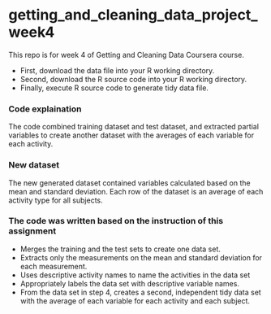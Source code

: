 # getting_and_cleaning_data_project_week4
This repo is for week 4 of Getting and Cleaning Data Coursera course.

* First, download the data file into your R working directory.
* Second, download the R source code into your R working directory.
* Finally, execute R source code to generate tidy data file.

### Code explaination
The code combined training dataset and test dataset, and extracted partial variables to create another dataset with the averages of each variable for each activity.

### New dataset
The new generated dataset contained variables calculated based on the mean and standard deviation. Each row of the dataset is an average of each activity type for all subjects.

### The code was written based on the instruction of this assignment
* Merges the training and the test sets to create one data set.
* Extracts only the measurements on the mean and standard deviation for each measurement.
* Uses descriptive activity names to name the activities in the data set
* Appropriately labels the data set with descriptive variable names.
* From the data set in step 4, creates a second, independent tidy data set with the average of each variable for each activity and each subject.
